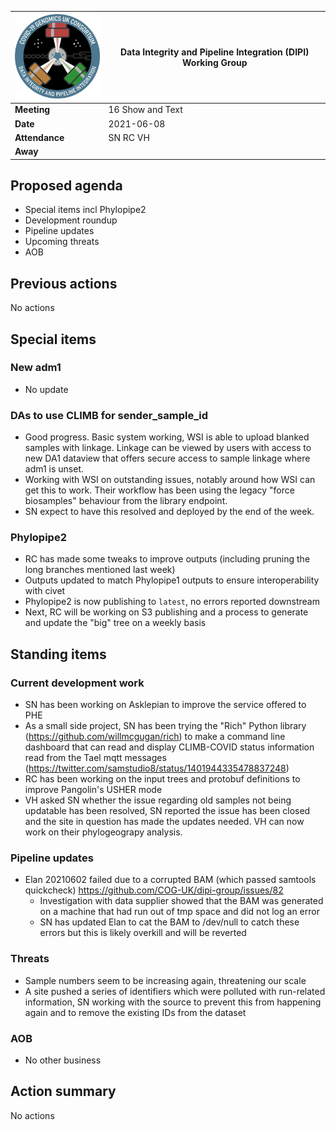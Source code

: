 | <img src="/assets/dipi.png" alt="DIPI Badge" width="150">      | Data Integrity and Pipeline Integration (DIPI) Working Group |
| -------------- | -------------------- |
| **Meeting**    | 16 Show and Text     |
| **Date**       | 2021-06-08           |
| **Attendance** | SN RC VH             |
| **Away**       |                      |

## Proposed agenda

* Special items incl Phylopipe2
* Development roundup
* Pipeline updates
* Upcoming threats
* AOB

## Previous actions

No actions

## Special items

### New adm1

* No update

### DAs to use CLIMB for sender_sample_id

* Good progress. Basic system working, WSI is able to upload blanked samples with linkage. Linkage can be viewed by users with access to new DA1 dataview that offers secure access to sample linkage where adm1 is unset.
* Working with WSI on outstanding issues, notably around how WSI can get this to work. Their workflow has been using the legacy "force biosamples" behaviour from the library endpoint.
* SN expect to have this resolved and deployed by the end of the week.

### Phylopipe2

* RC has made some tweaks to improve outputs (including pruning the long branches mentioned last week)
* Outputs updated to match Phylopipe1 outputs to ensure interoperability with civet
* Phylopipe2 is now publishing to `latest`, no errors reported downstream
* Next, RC will be working on S3 publishing and a process to generate and update the "big" tree on a weekly basis

## Standing items

### Current development work

* SN has been working on Asklepian to improve the service offered to PHE
* As a small side project, SN has been trying the "Rich" Python library (https://github.com/willmcgugan/rich) to make a command line dashboard that can read and display CLIMB-COVID status information read from the Tael mqtt messages (https://twitter.com/samstudio8/status/1401944335478837248)
* RC has been working on the input trees and protobuf definitions to improve Pangolin's USHER mode
* VH asked SN whether the issue regarding old samples not being updatable has been resolved, SN reported the issue has been closed and the site in question has made the updates needed. VH can now work on their phylogeograpy analysis.

### Pipeline updates

* Elan 20210602 failed due to a corrupted BAM (which passed samtools quickcheck) https://github.com/COG-UK/dipi-group/issues/82
    * Investigation with data supplier showed that the BAM was generated on a machine that had run out of tmp space and did not log an error
    * SN has updated Elan to cat the BAM to /dev/null to catch these errors but this is likely overkill and will be reverted


### Threats

* Sample numbers seem to be increasing again, threatening our scale
* A site pushed a series of identifiers which were polluted with run-related information, SN working with the source to prevent this from happening again and to remove the existing IDs from the dataset


### AOB

* No other business

## Action summary

No actions
